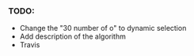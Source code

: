 ### TODO:

- Change the "30 number of o" to dynamic selection
- Add description of the algorithm
- Travis